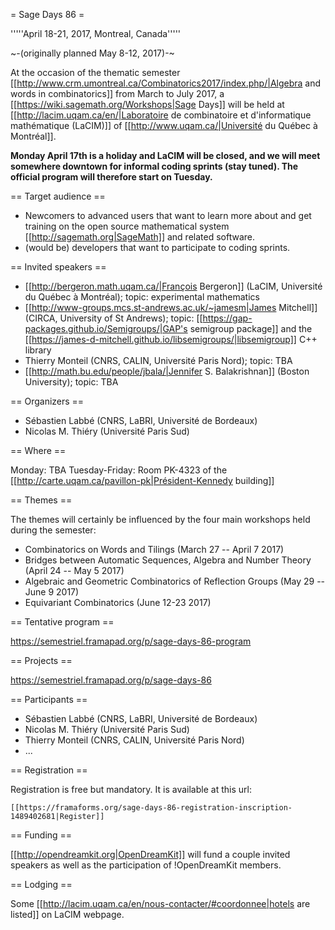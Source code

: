 = Sage Days 86 =

'''''April 18-21, 2017, Montreal, Canada'''''

~-(originally planned May 8-12, 2017)-~

At the occasion of the thematic semester [[http://www.crm.umontreal.ca/Combinatorics2017/index.php/|Algebra and words in combinatorics]] from March to July 2017, a [[https://wiki.sagemath.org/Workshops|Sage Days]] will be held at [[http://lacim.uqam.ca/en/|Laboratoire de combinatoire et d'informatique mathématique (LaCIM)]] of [[http://www.uqam.ca/|Université du Québec à Montréal]].

**Monday April 17th is a holiday and LaCIM will be closed, and we will
meet somewhere downtown for informal coding sprints (stay tuned). The
official program will therefore start on Tuesday.**

== Target audience ==

 * Newcomers to advanced users that want to learn more about and get training on the open source mathematical system [[http://sagemath.org|SageMath]] and related software.
 * (would be) developers that want to participate to coding sprints.

== Invited speakers ==

 * [[http://bergeron.math.uqam.ca/|François Bergeron]] (LaCIM, Université du Québec à Montréal); topic: experimental mathematics
 * [[http://www-groups.mcs.st-andrews.ac.uk/~jamesm|James Mitchell]] (CIRCA, University of St Andrews); topic: [[https://gap-packages.github.io/Semigroups/|GAP's semigroup package]] and the [[https://james-d-mitchell.github.io/libsemigroups/|libsemigroup]] C++ library
 * Thierry Monteil (CNRS, CALIN, Université Paris Nord); topic: TBA
 * [[http://math.bu.edu/people/jbala/|Jennifer S. Balakrishnan]] (Boston University); topic: TBA

== Organizers ==

 * Sébastien Labbé (CNRS, LaBRI, Université de Bordeaux)
 * Nicolas M. Thiéry (Université Paris Sud)

== Where ==

Monday: TBA
Tuesday-Friday: Room PK-4323 of the [[http://carte.uqam.ca/pavillon-pk|Président-Kennedy building]]

== Themes ==

The themes will certainly be influenced by the four main workshops held during the semester:

 * Combinatorics on Words and Tilings (March 27 -- April 7 2017)
 * Bridges between Automatic Sequences, Algebra and Number Theory (April 24 -- May 5 2017) 
 * Algebraic and Geometric Combinatorics of Reflection Groups (May 29 -- June 9 2017)
 * Equivariant Combinatorics (June 12-23 2017)

== Tentative program ==

https://semestriel.framapad.org/p/sage-days-86-program

== Projects ==

https://semestriel.framapad.org/p/sage-days-86

== Participants ==

 * Sébastien Labbé (CNRS, LaBRI, Université de Bordeaux)
 * Nicolas M. Thiéry (Université Paris Sud)
 * Thierry Monteil (CNRS, CALIN, Université Paris Nord)
 * ...

== Registration ==

Registration is free but mandatory. It is available at this url:

    [[https://framaforms.org/sage-days-86-registration-inscription-1489402681|Register]]

== Funding ==

[[http://opendreamkit.org|OpenDreamKit]] will fund a couple invited speakers as well as the participation of !OpenDreamKit members.

== Lodging ==

Some [[http://lacim.uqam.ca/en/nous-contacter/#coordonnee|hotels are listed]] on LaCIM webpage.
